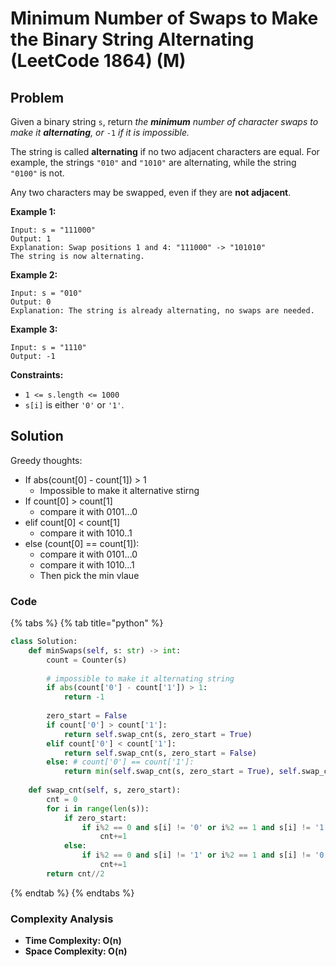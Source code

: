 # Minimum Number of Swaps to Make the Binary String Alternating (LeetCode 1864) (M)

## Problem

Given a binary string `s`, return _the **minimum** number of character swaps to make it **alternating**, or_ `-1` _if it is impossible._

The string is called **alternating** if no two adjacent characters are equal. For example, the strings `"010"` and `"1010"` are alternating, while the string `"0100"` is not.

Any two characters may be swapped, even if they are **not adjacent**.

**Example 1:**

```
Input: s = "111000"
Output: 1
Explanation: Swap positions 1 and 4: "111000" -> "101010"
The string is now alternating.
```

**Example 2:**

```
Input: s = "010"
Output: 0
Explanation: The string is already alternating, no swaps are needed.
```

**Example 3:**

```
Input: s = "1110"
Output: -1
```

**Constraints:**

* `1 <= s.length <= 1000`
* `s[i]` is either `'0'` or `'1'`.

## Solution&#x20;

Greedy thoughts:

* If abs(count\[0] - count\[1]) > 1
  * Impossible to make it alternative stirng
* If count\[0] > count\[1]
  * compare it with 0101...0
* elif count\[0] < count\[1]
  * compare it with 1010..1
* else (count\[0] == count\[1]):
  * compare it with 0101...0
  * compare it with 1010...1
  * Then pick the min vlaue

### Code

{% tabs %}
{% tab title="python" %}
```python
class Solution:
    def minSwaps(self, s: str) -> int:
        count = Counter(s)
        
        # impossible to make it alternating string
        if abs(count['0'] - count['1']) > 1:
            return -1
        
        zero_start = False
        if count['0'] > count['1']:
            return self.swap_cnt(s, zero_start = True)
        elif count['0'] < count['1']:
            return self.swap_cnt(s, zero_start = False)
        else: # count['0'] == count['1']:
            return min(self.swap_cnt(s, zero_start = True), self.swap_cnt(s, zero_start = False))
    
    def swap_cnt(self, s, zero_start):
        cnt = 0
        for i in range(len(s)):
            if zero_start:
                if i%2 == 0 and s[i] != '0' or i%2 == 1 and s[i] != '1':
                    cnt+=1
            else:
                if i%2 == 0 and s[i] != '1' or i%2 == 1 and s[i] != '0':
                    cnt+=1
        return cnt//2
```
{% endtab %}
{% endtabs %}

### Complexity Analysis

* **Time Complexity: O(n)**
* **Space Complexity: O(n)**
